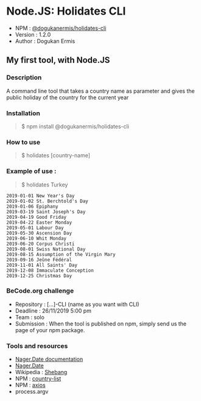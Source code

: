# Node.JS: Holidates CLI

- NPM : [@dogukanermis/holidates-cli](https://www.npmjs.com/package/@piralimic/holidates-cli 'holidates v1.2.0')
- Version : 1.2.0
- Author : Dogukan Ermis

## My first tool, with Node.JS

### Description

A command line tool that takes a country name as parameter and gives the public holiday of the country for the current year

### Installation

> \$ npm install @dogukanermis/holidates-cli

### How to use

> \$ holidates [country-name]

### Example of use :

> \$ holidates Turkey

```
2019-01-01 New Year's Day
2019-01-02 St. Berchtold's Day
2019-01-06 Epiphany
2019-03-19 Saint Joseph's Day
2019-04-19 Good Friday
2019-04-22 Easter Monday
2019-05-01 Labour Day
2019-05-30 Ascension Day
2019-06-10 Whit Monday
2019-06-20 Corpus Christi
2019-08-01 Swiss National Day
2019-08-15 Assumption of the Virgin Mary
2019-09-16 Jeûne Fédéral
2019-11-01 All Saints' Day
2019-12-08 Immaculate Conception
2019-12-25 Christmas Day
```

### BeCode.org challenge

- Repository : [...]-CLI (name as you want with CLI)
- Deadline : 26/11/2019 5:00 pm
- Team : solo
- Submission : When the tool is published on npm, simply send us the page of your npm package.

### Tools and resources

- [Nager.Date documentation](https://date.nager.at/Api 'API documentation')
- [Nager.Date](https://date.nager.at/ 'Nager.Date')
- Wikipedia : [Shebang](<https://en.wikipedia.org/wiki/Shebang_(Unix)> 'Shebang')
- NPM : [country-list](https://www.npmjs.com/package/country-list 'NPM country-list')
- NPM : [axios](https://www.npmjs.com/package/axios 'NPM axios')
- process.argv
